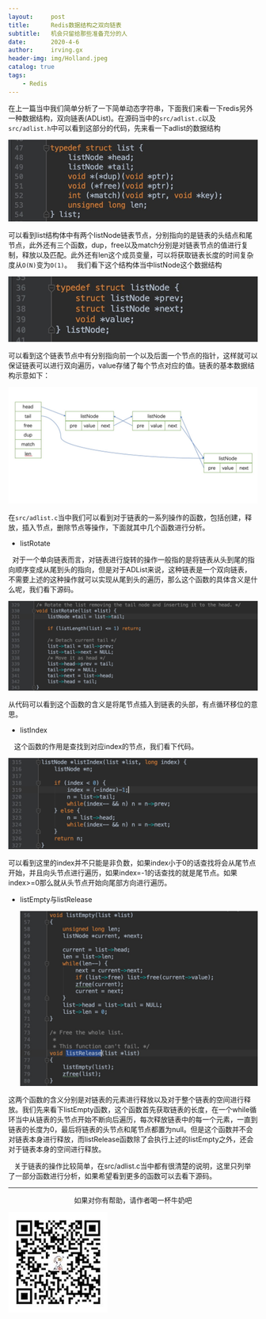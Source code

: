 ```yaml
---
layout:     post
title:      Redis数据结构之双向链表
subtitle:   机会只留给那些准备充分的人
date:       2020-4-6
author:     irving.gx
header-img: img/Holland.jpeg
catalog: true
tags:
    - Redis
---
```


在上一篇当中我们简单分析了一下简单动态字符串，下面我们来看一下redis另外一种数据结构，双向链表(ADList)。在源码当中的`src/adlist.c`以及`src/adlist.h`中可以看到这部分的代码，先来看一下adlist的数据结构

 ![image](https://raw.githubusercontent.com/GuoXinsayhello/GuoXinsayhello.github.io/master/img/list1.png)

可以看到list结构体中有两个listNode链表节点，分别指向的是链表的头结点和尾节点，此外还有三个函数，dup，free以及match分别是对链表节点的值进行复制，释放以及匹配。此外还有len这个成员变量，可以将获取链表长度的时间复杂度从`O(N)`变为`O(1)`。
    
   我们看下这个结构体当中listNode这个数据结构

 ![image](https://raw.githubusercontent.com/GuoXinsayhello/GuoXinsayhello.github.io/master/img/list2.png)
 
   可以看到这个链表节点中有分别指向前一个以及后面一个节点的指针，这样就可以保证链表可以进行双向遍历，value存储了每个节点对应的值。链表的基本数据结构示意如下：
 
  ![image](https://raw.githubusercontent.com/GuoXinsayhello/GuoXinsayhello.github.io/master/img/list3.png)

 
在`src/adlist.c`当中我们可以看到对于链表的一系列操作的函数，包括创建，释放，插入节点，删除节点等操作，下面就其中几个函数进行分析。

+ listRotate

    对于一个单向链表而言，对链表进行旋转的操作一般指的是将链表从头到尾的指向顺序变成从尾到头的指向，但是对于ADList来说，这种链表是一个双向链表，不需要上述的这种操作就可以实现从尾到头的遍历，那么这个函数的具体含义是什么呢，我们看下源码。

  ![image](https://raw.githubusercontent.com/GuoXinsayhello/GuoXinsayhello.github.io/master/img/list4.png)
  
  从代码可以看到这个函数的含义是将尾节点插入到链表的头部，有点循环移位的意思。
  
+ listIndex

   这个函数的作用是查找到对应index的节点，我们看下代码。
   
  ![image](https://raw.githubusercontent.com/GuoXinsayhello/GuoXinsayhello.github.io/master/img/list5.png)
  
  可以看到这里的index并不只能是非负数，如果index小于0的话查找将会从尾节点开始，并且向头节点进行遍历，如果index=-1的话查找的就是尾节点。如果index>=0那么就从头节点开始向尾部方向进行遍历。

+ listEmpty与listRelease  
   
  ![image](https://raw.githubusercontent.com/GuoXinsayhello/GuoXinsayhello.github.io/master/img/list6.png)

这两个函数的含义分别是对链表的元素进行释放以及对于整个链表的空间进行释放。我们先来看下listEmpty函数，这个函数首先获取链表的长度，在一个while循环当中从链表的头节点开始不断向后遍历，每次释放链表中的每一个元素，一直到链表的长度为0，最后将链表的头节点和尾节点都置为null。但是这个函数并不会对链表本身进行释放，而listRelease函数除了会执行上述的listEmpty之外，还会对于链表本身的空间进行释放。

   关于链表的操作比较简单，在src/adlist.c当中都有很清楚的说明，这里只列举了一部分函数进行分析，如果希望看到更多的函数可以去看下源码。
  
  - - -
  <p align="center">如果对你有帮助，请作者喝一杯牛奶吧</p>
     
 ![image](https://raw.githubusercontent.com/GuoXinsayhello/GuoXinsayhello.github.io/master/img/wepay.jpg)
